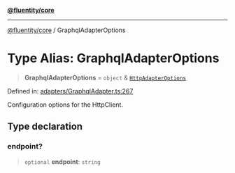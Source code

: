 [**@fluentity/core**](../README.md)

***

[@fluentity/core](../globals.md) / GraphqlAdapterOptions

# Type Alias: GraphqlAdapterOptions

> **GraphqlAdapterOptions** = `object` & [`HttpAdapterOptions`](../interfaces/HttpAdapterOptions.md)

Defined in: [adapters/GraphqlAdapter.ts:267](https://github.com/cedricpierre/fluentity-core/blob/b9e907b503f5d8cbc83b38cdb5626da057589278/src/adapters/GraphqlAdapter.ts#L267)

Configuration options for the HttpClient.

## Type declaration

### endpoint?

> `optional` **endpoint**: `string`
